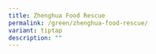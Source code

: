 ```yaml
---
title: Zhenghua Food Rescue
permalink: /green/zhenghua-food-rescue/
variant: tiptap
description: ""
---
```

